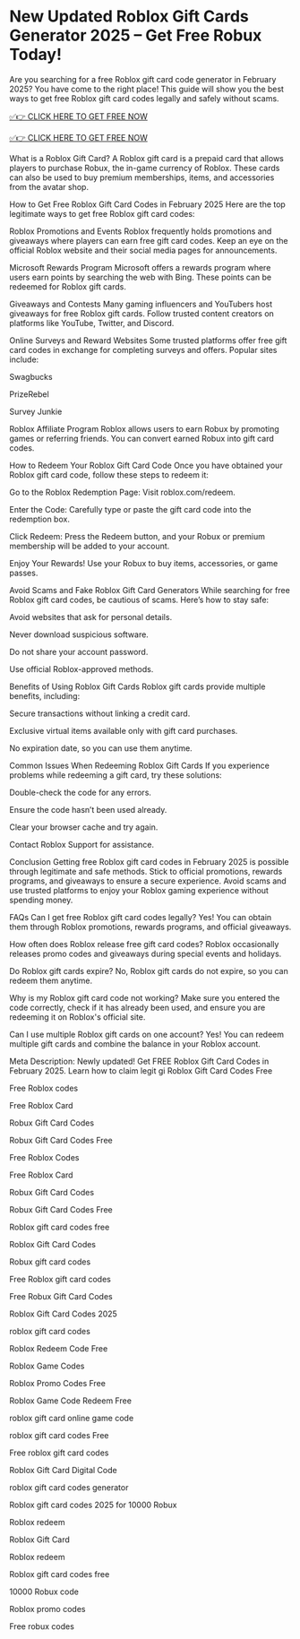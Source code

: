 # New Updated Roblox Gift Cards Generator 2025 – Get Free Robux Today!

Are you searching for a free Roblox gift card code generator in February 2025? You have come to the right place! This guide will show you the best ways to get free Roblox gift card codes legally and safely without scams.

[✅👉 CLICK HERE TO GET FREE NOW](https://shorter.me/nVzTR)


[✅👉 CLICK HERE TO GET FREE NOW](https://shorter.me/GcFa6)

What is a Roblox Gift Card?
A Roblox gift card is a prepaid card that allows players to purchase Robux, the in-game currency of Roblox. These cards can also be used to buy premium memberships, items, and accessories from the avatar shop.

How to Get Free Roblox Gift Card Codes in February 2025
Here are the top legitimate ways to get free Roblox gift card codes:

Roblox Promotions and Events
Roblox frequently holds promotions and giveaways where players can earn free gift card codes. Keep an eye on the official Roblox website and their social media pages for announcements.

Microsoft Rewards Program
Microsoft offers a rewards program where users earn points by searching the web with Bing. These points can be redeemed for Roblox gift cards.

Giveaways and Contests
Many gaming influencers and YouTubers host giveaways for free Roblox gift cards. Follow trusted content creators on platforms like YouTube, Twitter, and Discord.

Online Surveys and Reward Websites
Some trusted platforms offer free gift card codes in exchange for completing surveys and offers. Popular sites include:

Swagbucks

PrizeRebel

Survey Junkie

Roblox Affiliate Program
Roblox allows users to earn Robux by promoting games or referring friends. You can convert earned Robux into gift card codes.

How to Redeem Your Roblox Gift Card Code
Once you have obtained your Roblox gift card code, follow these steps to redeem it:

Go to the Roblox Redemption Page: Visit roblox.com/redeem.

Enter the Code: Carefully type or paste the gift card code into the redemption box.

Click Redeem: Press the Redeem button, and your Robux or premium membership will be added to your account.

Enjoy Your Rewards! Use your Robux to buy items, accessories, or game passes.

Avoid Scams and Fake Roblox Gift Card Generators
While searching for free Roblox gift card codes, be cautious of scams. Here’s how to stay safe:

Avoid websites that ask for personal details.

Never download suspicious software.

Do not share your account password.

Use official Roblox-approved methods.

Benefits of Using Roblox Gift Cards
Roblox gift cards provide multiple benefits, including:

Secure transactions without linking a credit card.

Exclusive virtual items available only with gift card purchases.

No expiration date, so you can use them anytime.

Common Issues When Redeeming Roblox Gift Cards
If you experience problems while redeeming a gift card, try these solutions:

Double-check the code for any errors.

Ensure the code hasn’t been used already.

Clear your browser cache and try again.

Contact Roblox Support for assistance.

Conclusion
Getting free Roblox gift card codes in February 2025 is possible through legitimate and safe methods. Stick to official promotions, rewards programs, and giveaways to ensure a secure experience. Avoid scams and use trusted platforms to enjoy your Roblox gaming experience without spending money.

FAQs
Can I get free Roblox gift card codes legally? Yes! You can obtain them through Roblox promotions, rewards programs, and official giveaways.

How often does Roblox release free gift card codes? Roblox occasionally releases promo codes and giveaways during special events and holidays.

Do Roblox gift cards expire? No, Roblox gift cards do not expire, so you can redeem them anytime.

Why is my Roblox gift card code not working? Make sure you entered the code correctly, check if it has already been used, and ensure you are redeeming it on Roblox's official site.

Can I use multiple Roblox gift cards on one account? Yes! You can redeem multiple gift cards and combine the balance in your Roblox account.

Meta Description: Newly updated! Get FREE Roblox Gift Card Codes in February 2025. Learn how to claim legit gi
Roblox Gift Card Codes Free

Free Roblox codes

Free Roblox Card

Robux Gift Card Codes

Robux Gift Card Codes Free

Free Roblox Codes

Free Roblox Card

Robux Gift Card Codes

Robux Gift Card Codes Free

Roblox gift card codes free

Roblox Gift Card Codes

Robux gift card codes

Free Roblox gift card codes

Free Robux Gift Card Codes

Roblox Gift Card Codes 2025

roblox gift card codes

Roblox Redeem Code Free

Roblox Game Codes

Roblox Promo Codes Free

Roblox Game Code Redeem Free

roblox gift card online game code

roblox gift card codes Free

Free roblox gift card codes

Roblox Gift Card Digital Code

roblox gift card codes generator

Roblox gift card codes 2025 for 10000 Robux

Roblox redeem

Roblox Gift Card

Roblox redeem

Roblox gift card codes free

10000 Robux code

Roblox promo codes

Free robux codes
